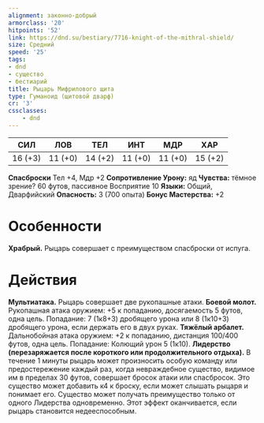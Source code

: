 ```yaml
---
alignment: законно-добрый
armorclass: '20'
hitpoints: '52'
link: https://dnd.su/bestiary/7716-knight-of-the-mithral-shield/
size: Средний
speed: '25'
tags:
- dnd
- существо
- бестиарий
title: Рыцарь Мифрилового щита
type: Гуманоид (щитовой дварф)
cr: '3'
cssclasses:
    - dnd
---
```



| СИЛ | ЛОВ | ТЕЛ | ИНТ | МДР | ХАР |
|---|---|---|---|---|---|
| 16 (+3) | 11 (+0) | 14 (+2) | 11 (+0) | 11 (+0) | 15 (+2) |
**Спасброски** Тел +4, Мдр +2
**Сопротивление Урону:** яд
**Чувства:** тёмное зрение? 60 футов, пассивное Восприятие 10
**Языки:** Общий, Дварфийский
**Опасность:** 3 (700 опыта)
**Бонус Мастерства:** +2


# Особенности
**Храбрый.** Рыцарь совершает с преимуществом спасброски от испуга.


# Действия
**Мультиатака.** Рыцарь совершает две рукопашные атаки.
**Боевой молот.** Рукопашная атака оружием: +5 к попаданию, досягаемость 5 футов, одна цель. Попадание: 7 (1к8+3) дробящего урона или 8 (1к10+3) дробящего урона, если держать его в двух руках.
**Тяжёлый арбалет.** Дальнобойная атака оружием: +2 к попаданию, дистанция 100/400 футов, одна цель. Попадание: Колющий урон 5 (1к10).
**Лидерство (перезаряжается после короткого или продолжительного отдыха).** В течение 1 минуты рыцарь может произносить особую команду или предостережение каждый раз, когда невраждебное существо, видимое им в пределах 30 футов, совершает бросок атаки или спасбросок. Это существо может добавить к4 к броску, если может слышать рыцаря и понимает его. Существо может получать преимущество только от одного Лидерства одновременно. Этот эффект оканчивается, если рыцарь становится недееспособным.